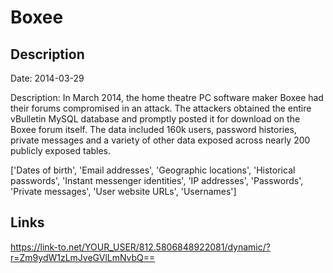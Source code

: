 # Boxee

## Description

Date: 2014-03-29

Description:
In March 2014, the home theatre PC software maker Boxee had their forums compromised in an attack. The attackers obtained the entire vBulletin MySQL database and promptly posted it for download on the Boxee forum itself. The data included 160k users, password histories, private messages and a variety of other data exposed across nearly 200 publicly exposed tables.


['Dates of birth', 'Email addresses', 'Geographic locations', 'Historical passwords', 'Instant messenger identities', 'IP addresses', 'Passwords', 'Private messages', 'User website URLs', 'Usernames']

## Links

https://link-to.net/YOUR_USER/812.5806848922081/dynamic/?r=Zm9ydW1zLmJveGVlLmNvbQ==